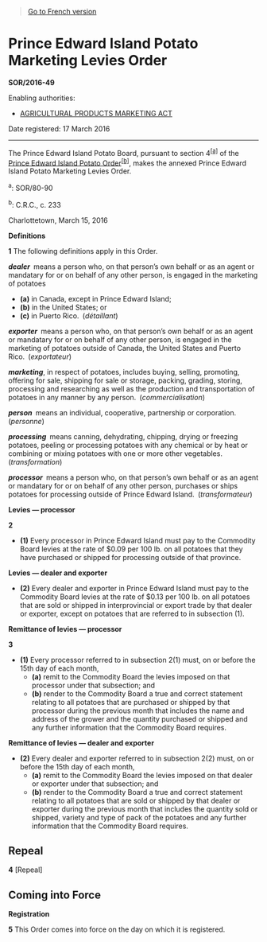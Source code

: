 > [Go to French version](/fr/Règlements/Décrets,%20ordonnances%20et%20règlements%20statutaires/2016/49.md)

# Prince Edward Island Potato Marketing Levies Order

**SOR/2016-49**

Enabling authorities: 
- [AGRICULTURAL PRODUCTS MARKETING ACT](/en/Acts/Revised%20Statutes%20of%20Canada/A/A-6.md)

Date registered: 17 March 2016

----------

The Prince Edward Island Potato Board, pursuant to section 4<sup><a href='#fn_a'>[a]</a></sup> of the [Prince Edward Island Potato Order](/en/Regulations/Consolidated%20Regulations%20of%20Canada/201-300/C.R.C.,%20c.%20233.md)<sup><a href='#fn_b'>[b]</a></sup>, makes the annexed Prince Edward Island Potato Marketing Levies Order.

<a name='fn_a'><sup>a</sup></a>: SOR/80-90<br />

<a name='fn_b'><sup>b</sup></a>: C.R.C., c. 233<br />

Charlottetown, March 15, 2016




**Definitions**

**1** The following definitions apply in this Order.

***dealer*** means a person who, on that person’s own behalf or as an agent or mandatary for or on behalf of any other person, is engaged in the marketing of potatoes
- **(a)** in Canada, except in Prince Edward Island;
- **(b)** in the United States; or
- **(c)** in Puerto Rico. (*détaillant*)

***exporter*** means a person who, on that person’s own behalf or as an agent or mandatary for or on behalf of any other person, is engaged in the marketing of potatoes outside of Canada, the United States and Puerto Rico. (*exportateur*)

***marketing***, in respect of potatoes, includes buying, selling, promoting, offering for sale, shipping for sale or storage, packing, grading, storing, processing and researching as well as the production and transportation of potatoes in any manner by any person. (*commercialisation*)

***person*** means an individual, cooperative, partnership or corporation. (*personne*)

***processing*** means canning, dehydrating, chipping, drying or freezing potatoes, peeling or processing potatoes with any chemical or by heat or combining or mixing potatoes with one or more other vegetables. (*transformation*)

***processor*** means a person who, on that person’s own behalf or as an agent or mandatary for or on behalf of any other person, purchases or ships potatoes for processing outside of Prince Edward Island. (*transformateur*)




**Levies — processor**

**2** 

- **(1)** Every processor in Prince Edward Island must pay to the Commodity Board levies at the rate of $0.09 per 100 lb. on all potatoes that they have purchased or shipped for processing outside of that province.

**Levies — dealer and exporter**

- **(2)** Every dealer and exporter in Prince Edward Island must pay to the Commodity Board levies at the rate of $0.13 per 100 lb. on all potatoes that are sold or shipped in interprovincial or export trade by that dealer or exporter, except on potatoes that are referred to in subsection (1).




**Remittance of levies — processor**

**3** 

- **(1)** Every processor referred to in subsection 2(1) must, on or before the 15th day of each month,
	- **(a)** remit to the Commodity Board the levies imposed on that processor under that subsection; and
	- **(b)** render to the Commodity Board a true and correct statement relating to all potatoes that are purchased or shipped by that processor during the previous month that includes the name and address of the grower and the quantity purchased or shipped and any further information that the Commodity Board requires.

**Remittance of levies — dealer and exporter**

- **(2)** Every dealer and exporter referred to in subsection 2(2) must, on or before the 15th day of each month,
	- **(a)** remit to the Commodity Board the levies imposed on that dealer or exporter under that subsection; and
	- **(b)** render to the Commodity Board a true and correct statement relating to all potatoes that are sold or shipped by that dealer or exporter during the previous month that includes the quantity sold or shipped, variety and type of pack of the potatoes and any further information that the Commodity Board requires.




## Repeal


**4** [Repeal]




## Coming into Force



**Registration**

**5** This Order comes into force on the day on which it is registered.


